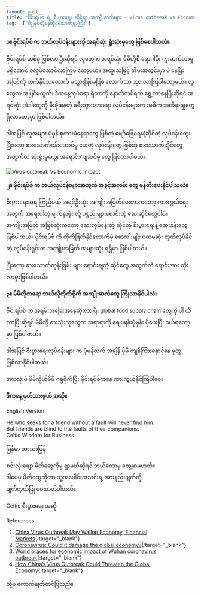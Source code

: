 ```yaml
---
layout: post
title: "ဗိုင်းရပ်စ် ရဲ့ စီးပွားရေး ဆိုင်ရာ အကျိုးဆက်များ - Virus outbreak Vs Economic Impact"
tag:  ["ကျွန်ုပ်တို့နေထိုင်သောကမ္ဘာကြီး"]
---
```


**၁။ ဗိုင်းရပ်စ် က ဘယ်လုပ်ငန်းများကို အရင်ဆုံး ရှုံးဆုံးမှုတွေ ဖြစ်စေပါသလဲ။**

ဗိုင်းရပ်စ် တစ်ခု ဖြစ်လာပြီးဆိုရင် လူတွေက အရင်ဆုံး မိမိတို့စီ ရောဂါပိုး ကူးဆက်လာမှု မရှိအောင် စလုပ်ဆောင်လာကြပါတော့မယ်။ အထူးသဖြင့် အိမ်းအတွင်းမှာ ပဲ နေပြီး အပြင်ကို တက်နိုင်သလောက် မသွားဖြစ်မဖြစ် လောက်သာ သွားလာကြပါတော့မယ်။ လူတွေက အပြင်မထွက်၊ ဒီကနေ့လုပ်စရာ ရှိတာကို နောက်တစ်ရက် ရွှေ့လာနေပြီးဆိုရင် အရင်ဆုံး အဲဒါတွေကို မှီးခိုးနေတဲ့ ခရီးသွားလားရေး လုပ်ငန်းများက အဓိက အထိနားမှုတွေ ရှိလာတော့မှာ ဖြစ်ပါတယ်။

ဒါအပြင့် လူအများ ပုံမှန် စုကားမဲ့နေရာတွေ ဖြစ်တဲ့ ဖျော်ဖြေရေးနဲ့ဆိုင်တဲ့ လုပ်ငန်းတွေ၊ ပြီးတော့ စားသောက်ဝန်းဆောင်မှု ပေးတဲ့ လုပ်ငန်းတွေ ဖြစ်တဲ့ စားသောက်ဆိုင်တွေ အတွက်လဲ ဆုံးရှုံးမှုတွေ၊ အရောင်းကျဆင်မှု တွေ ဖြစ်တာပါမယ်။

<!-- more -->

<img src="http://drive.google.com/uc?export=view&id=1C_aVPhrJ8s-vnHlgyUazcr-8cwTtIjwB" alt=" Virus outbreak Vs Economic Impact">

**၂။ ဗိုင်းရပ်စ် က ဘယ်လုပ်ငန်းများအတွက် အခွင့်အလမ်း တွေ ဖန်တီးပေးနိုင်ပါသလဲ။**

စီးပွားရေးအရ ကြည့်မယ် အရင်ဦးဆုံး အကျိုးအမြတ်ပေးတာကတော့ ကားကွယ်ရေးအတွက် အရေးပါတဲ့ မျက်နှာဖုံး လို့ ပစ္စည်းများရောင်းတဲ့ ဆေးဆိုင်တွေပါပဲ။ အကျိုးအမြတ် အဖြစ်ဆုံးကတော့ ဆေးလုပ်ငန်းတဲ့ ဆိုင်တဲ့ စီးပွားရေးနဲ့ ဆေးခန်းတွေ ဖြစ်ပါတယ်။ ဗိုင်းရပ်စ် ကို တိုက်ဖြတ်နိုင်လောက်မဲ့ ဆေးဝါးမျိုး ပထမဆုံး ထုတ်လုပ်နိုင်တဲ့ လုပ်ငန်းရှင်းက အကျိုးအမြတ် အများဆုံး ရရှိမှာ ဖြစ်ပါတယ်။

ပြီးတော့ စားသောက်ကုန်းခြမ်း များ ရောင်းချတဲ့ ဆိုင်တွေ အတွက်လဲ ရောင်းအား တိုးလာမှာဖြစ်ပါတယ်။

**၃။ မိမိတို့ကရော ဘယ်လို့တိုက်ရိုက် အကျိုးဆက်တွေ ကြုံလာနိုင်ပါလဲ။**

ဗိုင်းရပ်စ် က အရမ်းအခြေးအနေဆိုးလာပြီး global food supply chain တွေကို ပါ ထိလာပြီးဆိုရင် မိမိတို့ စားသုံးသူတွေက အရာရာကို စျေးနှုန်းပုံမှန်း ပိုပေးပြီး ဝယ်ရတော့မှာ ဖြစ်ပါတယ်။

ဒါအပြင် စီးပွားရေးလုပ်ငန်းများ က ပုံမှန်ထက် အချိန် ပိုမို ကျန်ကြားနှောင့်နေ မှုတွ ဖြစ်လာနိုင်ပါတယ်။

အားလုံးပဲ မိမိကိုယ်မိမိ ဂရုစိုက်ပြီး ဗိုင်းရပ်စ်ကနေ ကားကွယ်နိုင်ကြပါစေ။


**ဒီကနေ့ မှတ်သားဖွယ် အဆို။**

English Version

He who seeks for a friend without a fault will never find him.<br />
But friends are blind to the faults of their companions.<br />
Celtic Wisdom for Business

မြန်မာ ဘာသာပြန်

စင်းလုံးချော မိတ်ဆွေကိုမှ ရှာမယ်ဆိုရင် ဘယ်တော့မှ တွေ့မှာမဟုတ်။ <br />
ဒါပေမဲ့ မိတ်ဆွေဆိုတာ သူ့အပေါင်းအသင်းရဲ့ အားနည်းချက်ကို <br />
မျက်ကွယ်ပြု ပေးတတ်ပါတယ်။ <br />

Celtic စီးပွားရေး အဆို


References -
1. [China Virus Outbreak May Wallop Economy, Financial Markets](https://thediplomat.com/2020/01/china-virus-outbreak-may-wallop-economy-financial-markets/){:target="_blank"}
2. [Coronavirus: Could it damage the global economy?](https://www.bbc.com/news/business-51239745){:target="_blank"}
3. [World braces for economic impact of Wuhan coronavirus outbreak](https://asia.nikkei.com/Spotlight/Coronavirus-outbreak/World-braces-for-economic-impact-of-Wuhan-coronavirus-outbreak){:target="_blank"}
4. [How China’s Virus Outbreak Could Threaten the Global Economy](https://www.nytimes.com/2020/01/23/world/asia/wuhan-coronavirus-china-economy.html){:target="_blank"}

တို့မှ ကောက်နှုတ်တင်ပြသည်။

